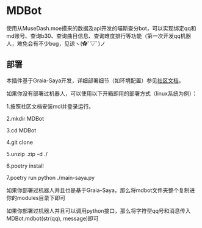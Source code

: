 # MDBot

使用从MuseDash.moe摸来的数据及api开发的喵斯查分bot，可以实现绑定qq和md账号、查询b30、查询曲目信息、查询难度排行等功能（第一次开发qq机器人，难免会有不少bug，见谅ヽ(✿ﾟ▽ﾟ)ノ

## 部署

本插件基于Graia-Saya开发，详细部署细节（如环境配置）参见[社区文档](https://graiax.cn/)。

如果你没有部署过机器人，可以使用以下开箱即用的部署方式（linux系统为例）：

1.按照社区文档安装mcl并登录运行。

2.mkdir MDBot

3.cd MDBot

4.git clone 

5.unzip .zip -d ./

6.poetry install

7.poetry run python ./main-saya.py

如果你部署过机器人并且也是基于Graia-Saya，那么将mdbot文件夹整个复制进你的modules目录下即可

如果你部署过机器人并且可以调用python接口，那么将字符型qq号和消息传入MDBot.mdbot(str(qq), message)即可
